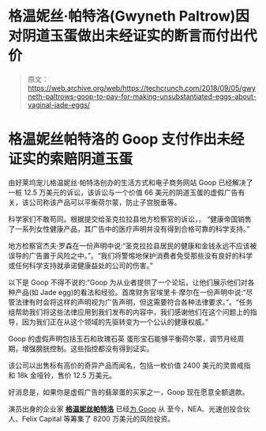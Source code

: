 # 格温妮丝·帕特洛(Gwyneth Paltrow)因对阴道玉蛋做出未经证实的断言而付出代价 

> 原文：<https://web.archive.org/web/https://techcrunch.com/2018/09/05/gwyneth-paltrows-goop-to-pay-for-making-unsubstantiated-eggs-about-vaginal-jade-eggs/>

# 格温妮丝帕特洛的 Goop 支付作出未经证实的索赔阴道玉蛋

由好莱坞宠儿格温妮丝·帕特洛创办的生活方式和电子商务网站 Goop 已经解决了一桩 12.5 万美元的诉讼，该诉讼与一个价值 66 美元的阴道玉蛋的虚假广告有关，该公司称该产品可以平衡荷尔蒙，防止子宫脱垂等。

科学家们不敢苟同。根据提交给圣克拉拉县地方检察官的诉讼，， “健康帝国销售了一系列女性健康产品，其广告中的医疗声明并没有得到合格可靠的科学支持。”

地方检察官杰夫·罗森在一份声明中说:“圣克拉拉县居民的健康和金钱永远不应该被误导的广告置于风险之中。”。“我们将警惕地保护消费者免受那些没有良好的科学或任何科学支持就承诺健康益处的公司的伤害。”

以下是 Goop 不得不说的:“Goop 为从业者提供了一个论坛，让他们展示他们对各种产品(如 Jade egg)的看法和经验。首席财务官埃里卡·摩尔在一份声明中说:“尽管法律有时会将这样的声明视为广告声明，但这需要符合各种法律要求。”。“任务组帮助我们将这些法律应用到我们发布的内容中，我们感谢他们在这个问题上的指导，因为我们正在从这个领域的先驱转变为一个公认的健康权威。”

Goop 的虚假声明包括玉石和玫瑰石英 蛋形宝石能够平衡荷尔蒙，调节月经周期，增强膀胱控制。这些指控都没有得到证实。

该公司以出售标有高价的奇异产品而闻名，包括一枚价值 2400 美元的灵兽戒指和 18k 金哑铃，售价 12.5 万美元。

好消息是，如果你是虚假广告的翡翠蛋的买家之一，Goop 现在愿意全额退款。

演员出身的企业家 [**格温妮丝帕特洛**](https://web.archive.org/web/20221209051259/https://crunchbase.com/person/gwyneth-paltrow) 已经[为 Goop](https://web.archive.org/web/20221209051259/https://techcrunch.com/2018/03/29/gwyneth-paltrows-goop-raises-another-50-million/) 从 至今，NEA、光速创投合伙人、Felix Capital 等筹集了 8200 万美元的风险投资。